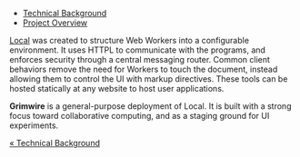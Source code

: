 <ul class="nav nav-pills">
    <li><a href="httpl://v1.pfraze.markdown.convert.app/?url=http://grimwire.com/grim/doc/background.md">Technical Background</a></li>
    <li class="active"><a href="httpl://v1.pfraze.markdown.convert.app/?url=http://grimwire.com/grim/doc/overview.md">Project Overview</a></li>
</ul>

<a href="httpl://grimwire.com/local" target="_top" title="Local">Local</a> was created to structure Web Workers into a configurable environment. It uses HTTPL to communicate with the programs, and enforces security through a central messaging router. Common client behaviors remove the need for Workers to touch the document, instead allowing them to control the UI with markup directives. These tools can be hosted statically at any website to host user applications.

<strong class="label">Grimwire</strong> is a general-purpose deployment of Local. It is built with a strong focus toward collaborative computing, and as a staging ground for UI experiments.

<a href="httpl://v1.pfraze.markdown.convert.app/?url=http://grimwire.com/grim/doc/background.md">&laquo; Technical Background</a>
